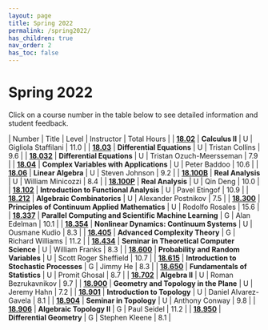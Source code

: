 ```yaml
---
layout: page
title: Spring 2022
permalink: /spring2022/
has_children: true
nav_order: 2
has_toc: false
---
```


# Spring 2022

Click on a course number in the table below to see detailed information and student feedback.

| Number                                   | Title                                                                        | Level | Instructor                                       | Total Hours |
| [**18.02**](/18.02-spring-2022.html)     | **Calculus II**                                                              | U     | Gigliola Staffilani                                | 11.0         |
| [**18.03**](/18.03-spring-2022.html)   | **Differential Equations**                                                   | U     | Tristan Collins                                | 9.6         |
| [**18.032**](/18.032-spring-2022.html)   | **Differential Equations**                                                   | U     | Tristan Ozuch-Meersseman                                 | 7.9         |
| [**18.04**](/18.04-spring-2022.html)     | **Complex Variables with Applications**                               | U     | Peter Baddoo                                    | 10.6        |
| [**18.06**](/18.06-spring-2022.html)     | **Linear Algebra**                                                           | U     | Steven Johnson                                    | 9.2         | 
| [**18.100B**](/18.100B-spring-2022.html)  | **Real Analysis**                                                            | U     | William Minicozzi                                    | 8.4         |
| [**18.100P**](/18.100P-spring-2022.html)  | **Real Analysis**                                                            | U     | Qin Deng                  | 10.0        |
| [**18.102**](/18.102-spring-2022.html)   | **Introduction to Functional Analysis**                                      | U     | Pavel Etingof                                   | 10.9         |
| [**18.212**](/18.212-spring-2022.html)   | **Algebraic Combinatorics**                                                  | U     | Alexander Postnikov                              | 7.5         |
| [**18.300**](/18.300-spring-2022.html)   | **Principles of Continuum Applied Mathematics**                              | U     | Rodolfo Rosales                                    | 15.6         |
| [**18.337**](/18.337-spring-2022.html)   | **Parallel Computing and Scientific Machine Learning**                                       | G     | Alan Edelman                                    | 10.1         | 
| [**18.354**](/18.354-spring-2022.html)   | **Nonlinear Dynamics: Continuum Systems**                                       | U     | Ousmane Kudio                                    | 8.3         | 
| [**18.405**](/18.405-spring-2022.html)   | **Advanced Complexity Theory**                                      | G     | Richard Williams                                 | 11.2         |
| [**18.434**](/18.434-spring-2022.html)   | **Seminar in Theoretical Computer Science**                                           | U     | William Franks                               | 8.3        | 
| [**18.600**](/18.600-spring-2022.html)   | **Probability and Random Variables**                                         | U     | Scott Roger Sheffield                            | 10.7         |
| [**18.615**](/18.615-spring-2022.html)   | **Introduction to Stochastic Processes**                                     | G     | Jimmy He                             | 8.3         | 
| [**18.650**](/18.650-spring-2022.html)   | **Fundamentals of Statistics**                                               | U     | Promit Ghosal                                    | 8.7         | 
| [**18.702**](/18.702-spring-2022.html)   | **Algebra II**                                                               | U     | Roman Bezrukavnikov                                   | 9.7         | 
| [**18.900**](/18.900-spring-2022.html)   | **Geometry and Topology in the Plane**                                                    | U     | Jeremy Hahn                                  | 7.2        |
| [**18.901**](/18.901-spring-2022.html)   | **Introduction to Topology**                                                          | U     | Daniel Alvarez-Gavela                                | 8.1        | 
| [**18.904**](/18.904-spring-2022.html)   | **Seminar in Topology**                                        | U     | Anthony Conway                                    | 9.8         |
| [**18.906**](/18.906-spring-2022.html)   | **Algebraic Topology II**                                                    | G     | Paul Seidel                               | 11.2         |
| [**18.950**](/18.950-spring-2022.html)   | **Differential Geometry**                                                    | G     | Stephen Kleene                             | 8.1         |
